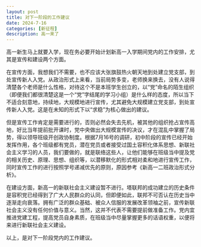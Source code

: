```yaml
---
layout: post
title: 对下一阶段的工作建议
date: 2024-7-16
categories: [新征程]
description: 高一来了
---
```


高一新生马上就要入学，现在务必要开始计划新高一入学期间党内的工作安排，尤其是宣传和建设两个方面。

在宣传方面，我想我们不需要，也不应该大张旗鼓热火朝天地到处建立党支部，到处宣传新人入党。从政治形式上来看，当前局势多变，老师换来换去，没有人说得清楚各个老师是什么性格，对待这个不是本班学生创立的，以“党”命名的陌生组织（即便我们都很清楚这是一个“党”字结尾的学习小组）是什么样的态度，所以当下不适合刻意地，持续地，大规模地进行宣传，尤其避免大规模建立党支部，到处宣传新人入党。这是在未知的形式下以“求稳”为核心做出的建议。

但是宣传工作肯定是需要进行的，否则必然会失去先机，被其他的组织抢占宣传高地，好比当年提前批开课时，党中央做出大规模宣传的决议，才在混乱中掌握了局势，得以领导班级开创政协制度。根据7月16号的调研，初中阶段的宣传已经开始发挥作用，各个班级都有党员，潜在党员或者接受过国土容积化体系思想、新联社会主义学习的人员，我们要做的，就是联络这些人，让他们能够在班级当中提及党的相关历史、原理、思想、组织等，以潜移默化的形式相对柔和地进行宣传工作，同时宣传工作的进行按照学号递减优先的原则，原因参考《新高一二班政治形式分析》。

在建设方面，新高一的新联社会主义建设暂不进行。塔联邦的成功建立的历史条件是容积党已经得到了广大人民群众的认同，但即便如此，联邦不可否认在历史当中逐渐走向衰落。拥有广泛的群众基础、被众人信服的发展改革领袖之前，宣传新联社会主义没有任何价值与意义。当然，这并不代表不需要提前做准备工作。党内宜推进党建工程，提高党员自身素质，在班级当中尽量掌握更多的话语权重，以便将来进行新联社会主义建设。

以上，是对下一阶段党内的工作建议。
